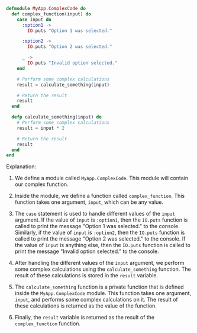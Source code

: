 ```elixir
defmodule MyApp.ComplexCode do
  def complex_function(input) do
    case input do
      :option1 ->
        IO.puts "Option 1 was selected."

      :option2 ->
        IO.puts "Option 2 was selected."

      _ ->
        IO.puts "Invalid option selected."
    end

    # Perform some complex calculations
    result = calculate_something(input)

    # Return the result
    result
  end

  defp calculate_something(input) do
    # Perform some complex calculations
    result = input * 2

    # Return the result
    result
  end
end
```

Explanation:

1. We define a module called `MyApp.ComplexCode`. This module will contain our complex function.


2. Inside the module, we define a function called `complex_function`. This function takes one argument, `input`, which can be any value.


3. The `case` statement is used to handle different values of the `input` argument. If the value of `input` is `:option1`, then the `IO.puts` function is called to print the message "Option 1 was selected." to the console. Similarly, if the value of `input` is `:option2`, then the `IO.puts` function is called to print the message "Option 2 was selected." to the console. If the value of `input` is anything else, then the `IO.puts` function is called to print the message "Invalid option selected." to the console.


4. After handling the different values of the `input` argument, we perform some complex calculations using the `calculate_something` function. The result of these calculations is stored in the `result` variable.


5. The `calculate_something` function is a private function that is defined inside the `MyApp.ComplexCode` module. This function takes one argument, `input`, and performs some complex calculations on it. The result of these calculations is returned as the value of the function.


6. Finally, the `result` variable is returned as the result of the `complex_function` function.